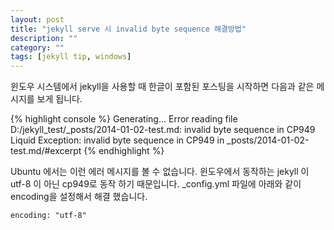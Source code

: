 ```yaml
---
layout: post
title: "jekyll serve 시 invalid byte sequence 해결방법"
description: ""
category: ""
tags: [jekyll tip, windows]
---
```

윈도우 시스템에서 jekyll을 사용할 때 한글이 포함된 포스팅을 시작하면 
다음과 같은 메시지를 보게 됩니다.

{% highlight console %}
Generating... Error reading file D:/jekyll_test/_posts/2014-01-02-test.md: invalid byte sequence in CP949
Liquid Exception: invalid byte sequence in CP949 in _posts/2014-01-02-test.md/#excerpt
{% endhighlight %}

Ubuntu 에서는 이런 에러 메시지를 볼 수 없습니다.
윈도우에서 동작하는 jekyll 이 utf-8 이 아닌 cp949로 동작 하기 때문입니다.
\_config.yml 파일에 아래와 같이 encoding을 설정해서 해결 했습니다. 

    encoding: "utf-8"

